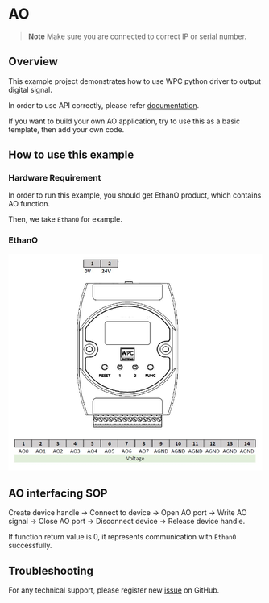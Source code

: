 # AO
> **Note**
> Make sure you are connected to correct IP or serial number.

## Overview

This example project demonstrates how to use WPC python driver to output digital signal.

In order to use API correctly, please refer [documentation](https://wpc-systems-ltd.github.io/WPC_Python_driver_release/).

If you want to build your own AO application, try to use this as a basic template, then add your own code.

## How to use this example

### Hardware Requirement

In order to run this example, you should get EthanO product, which contains AO function.

Then, we take `EthanO` for example.

### EthanO

<img src="https://github.com/WPC-Systems-Ltd/WPC_Python_driver_release/blob/main/Reference/Pinouts/pinout-EthanO.JPG" alt="drawing" width="600"/>

## AO interfacing SOP 

Create device handle -> Connect to device -> Open AO port -> Write AO signal -> Close AO port -> Disconnect device -> Release device handle.

If function return value is 0, it represents communication with `EthanO` successfully.

## Troubleshooting

For any technical support, please register new [issue](https://github.com/WPC-Systems-Ltd/WPC_Python_driver_release/issues) on GitHub.